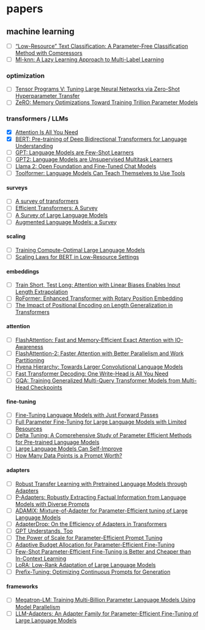 # papers

## machine learning

 - [ ] [“Low-Resource” Text Classification: A Parameter-Free Classification Method with Compressors](https://aclanthology.org/2023.findings-acl.426/)
 - [ ] [Ml-knn: A Lazy Learning Approach to Multi-Label Learning](https://cs.nju.edu.cn/zhouzh/zhouzh.files/publication/pr07.pdf)

### optimization

 - [ ] [Tensor Programs V: Tuning Large Neural Networks via Zero-Shot Hyperparameter Transfer](https://arxiv.org/pdf/2203.03466.pdf)
 - [ ] [ZeRO: Memory Optimizations Toward Training Trillion Parameter Models](https://arxiv.org/abs/1910.02054)

### transformers / LLMs

 - [x] [Attention Is All You Need](https://arxiv.org/abs/1706.03762)
 - [x] [BERT: Pre-training of Deep Bidirectional Transformers for Language Understanding](https://arxiv.org/abs/1810.04805)
 - [ ] [GPT: Language Models are Few-Shot Learners](https://arxiv.org/abs/2005.14165)
 - [ ] [GPT2: Language Models are Unsupervised Multitask Learners](https://d4mucfpksywv.cloudfront.net/better-language-models/language-models.pdf)
 - [ ] [Llama 2: Open Foundation and Fine-Tuned Chat Models](https://scontent-fra3-1.xx.fbcdn.net/v/t39.2365-6/10000000_662098952474184_2584067087619170692_n.pdf?_nc_cat=105&ccb=1-7&_nc_sid=3c67a6&_nc_ohc=qhK-ahCbkBMAX-aOz9J&_nc_ht=scontent-fra3-1.xx&oh=00_AfDLDaEewnAZWDbP-GGxfz1KwBfX25hMX_2MD2KcOLZmow&oe=64BE66FF)
 - [ ] [Toolformer: Language Models Can Teach Themselves to Use Tools](https://arxiv.org/abs/2302.04761)

#### surveys
  
 - [ ] [A survey of transformers](https://www.sciencedirect.com/science/article/pii/S2666651022000146)
 - [ ] [Efficient Transformers: A Survey](https://dl.acm.org/doi/pdf/10.1145/3530811)
 - [ ] [A Survey of Large Language Models](https://arxiv.org/abs/2303.18223)
 - [ ] [Augmented Language Models: a Survey](https://arxiv.org/pdf/2302.07842.pdf)

#### scaling

 - [ ] [Training Compute-Optimal Large Language Models](https://arxiv.org/abs/2203.15556)
 - [ ] [Scaling Laws for BERT in Low-Resource Settings](https://aclanthology.org/2023.findings-acl.492.pdf)

#### embeddings

 - [ ] [Train Short, Test Long: Attention with Linear Biases Enables Input Length Extrapolation](https://arxiv.org/abs/2108.12409v2)
 - [ ] [RoFormer: Enhanced Transformer with Rotary Position Embedding](https://arxiv.org/abs/2104.09864v4)
 - [ ] [The Impact of Positional Encoding on Length Generalization in Transformers](https://arxiv.org/abs/2305.19466)

#### attention

 - [ ] [FlashAttention: Fast and Memory-Efficient Exact Attention with IO-Awareness](https://arxiv.org/pdf/2205.14135.pdf)
 - [ ] [FlashAttention-2: Faster Attention with Better Parallelism and Work Partitioning](https://arxiv.org/pdf/2307.08691.pdf)
 - [ ] [Hyena Hierarchy: Towards Larger Convolutional Language Models](https://arxiv.org/pdf/2302.10866.pdf)
 - [ ] [Fast Transformer Decoding: One Write-Head is All You Need](https://arxiv.org/abs/1911.02150)
 - [ ] [GQA: Training Generalized Multi-Query Transformer Models from Multi-Head Checkpoints](https://arxiv.org/abs/2305.13245)

#### fine-tuning

 - [ ] [Fine-Tuning Language Models with Just Forward Passes](https://arxiv.org/pdf/2305.17333.pdf)
 - [ ] [Full Parameter Fine-Tuning for Large Language Models with Limited Resources](https://arxiv.org/pdf/2306.09782.pdf)
 - [ ] [Delta Tuning: A Comprehensive Study of Parameter Efficient Methods for Pre-trained Language Models](https://arxiv.org/abs/2203.06904)
 - [ ] [Large Language Models Can Self-Improve](https://arxiv.org/abs/2210.11610)
 - [ ] [How Many Data Points is a Prompt Worth?](https://arxiv.org/abs/2103.08493)

#### adapters

 - [ ] [Robust Transfer Learning with Pretrained Language Models through Adapters](https://arxiv.org/pdf/2108.02340.pdf)
 - [ ] [P-Adapters: Robustly Extracting Factual Information from Language Models with Diverse Prompts](https://arxiv.org/pdf/2110.07280.pdf)
 - [ ] [ADAMIX: Mixture-of-Adapter for Parameter-Efficient tuning of Large Language Models](https://www.microsoft.com/en-us/research/uploads/prod/2022/05/Mixture_of_Adapters-628fa6a57efd3.pdf)
 - [ ] [AdapterDrop: On the Efficiency of Adapters in Transformers](https://aclanthology.org/2021.emnlp-main.626.pdf)
 - [ ] [GPT Understands, Too](https://arxiv.org/abs/2103.10385)
 - [ ] [The Power of Scale for Parameter-Efficient Prompt Tuning](https://arxiv.org/abs/2104.08691)
 - [ ] [Adaptive Budget Allocation for Parameter-Efficient Fine-Tuning](https://arxiv.org/abs/2303.10512)
 - [ ] [Few-Shot Parameter-Efficient Fine-Tuning is Better and Cheaper than In-Context Learning](https://arxiv.org/abs/2205.05638)
 - [ ] [LoRA: Low-Rank Adaptation of Large Language Models](https://arxiv.org/abs/2106.09685)
 - [ ] [Prefix-Tuning: Optimizing Continuous Prompts for Generation](https://aclanthology.org/2021.acl-long.353/)

#### frameworks

 - [ ] [Megatron-LM: Training Multi-Billion Parameter Language Models Using Model Parallelism](https://arxiv.org/abs/1909.08053)
 - [ ] [LLM-Adapters: An Adapter Family for Parameter-Efficient Fine-Tuning of Large Language Models](https://arxiv.org/pdf/2304.01933.pdf)
